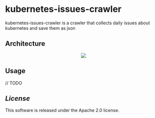 # kubernetes-issues-crawler
kubernetes-issues-crawler is a crawler that collects daily issues about kubernetes and save them as json 

## Architecture
<p align="center">
    <img src="http://moyuan.oss-cn-beijing.aliyuncs.com/github/kubernetes-issues-crawler/arch.png"/>
</p>

## Usage 
// TODO 
 
## *License*
This software is released under the Apache 2.0 license. 